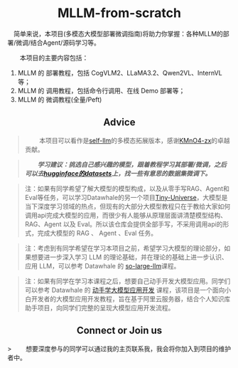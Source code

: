 <div align=center>
  <h1>MLLM-from-scratch</h1>
</div>


&emsp;简单来说，本项目(多模态大模型部署微调指南)将助力你掌握：各种MLLM的部署/微调/结合Agent/源码学习等。

&emsp;&emsp;本项目的主要内容包括：
  1. MLLM 的 部署教程，包括 CogVLM2、LLaMA3.2、Qwen2VL、InternVL 等； 
  2. MLLM 的 调用教程，包括命令行调用、在线 Demo 部署等；
  3. MLLM 的 微调教程(全量/Peft)


<div align=center>
  <h2>Advice</h2>
</div>

> &emsp;&emsp; 本项目可以看作是[self-llm](https://github.com/datawhalechina/self-llm)的多模态拓展版本，感谢[KMnO4-zx](https://github.com/KMnO4-zx)的卓越贡献。

> &emsp;&emsp;***学习建议：挑选自己感兴趣的模型，跟着教程学习其部署/微调，之后可以去[hugginface的datasets](https://huggingface.co/datasets)上，找一些有意思的数据集微调下。***



> 注：如果有同学希望了解大模型的模型构成，以及从零手写RAG、Agent和Eval等任务，可以学习Datawhale的另一个项目[Tiny-Universe](https://github.com/datawhalechina/tiny-universe)，大模型是当下深度学习领域的热点，但现有的大部分大模型教程只在于教给大家如何调用api完成大模型的应用，而很少有人能够从原理层面讲清楚模型结构、RAG、Agent 以及 Eval。所以该仓库会提供全部手写，不采用调用api的形式，完成大模型的 RAG 、 Agent 、Eval 任务。

> 注：考虑到有同学希望在学习本项目之前，希望学习大模型的理论部分，如果想要进一步深入学习 LLM 的理论基础，并在理论的基础上进一步认识、应用 LLM，可以参考 Datawhale 的 [so-large-llm](https://github.com/datawhalechina/so-large-lm.git)课程。

> 注：如果有同学在学习本课程之后，想要自己动手开发大模型应用。同学们可以参考 Datawhale 的 [动手学大模型应用开发](https://github.com/datawhalechina/llm-universe) 课程，该项目是一个面向小白开发者的大模型应用开发教程，旨在基于阿里云服务器，结合个人知识库助手项目，向同学们完整的呈现大模型应用开发流程。


<div align=center>
  <h2>Connect or Join us</h2>
</div>
> &emsp;&emsp;想要深度参与的同学可以通过我的主页联系我，我会将你加入到项目的维护者中。
